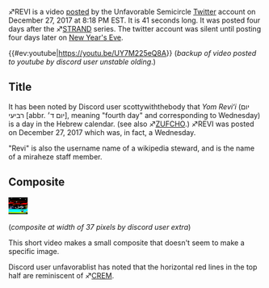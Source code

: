 ♐REVI is a video
[posted](https://twitter.com/unfavorablesemi/status/946188691042684929)
by the Unfavorable Semicircle [Twitter](Twitter "wikilink") account on
December 27, 2017 at 8:18 PM EST. It is 41 seconds long. It was posted
four days after the ♐[STRAND](STRAND "wikilink") series. The twitter
account was silent until posting four days later on [New Year's Eve](NYE_tweet "wikilink").

{{\#ev:youtube|<https://youtu.be/UY7M225eQ8A>}} (*backup of video posted
to youtube by discord user unstable olding*.)

## Title

It has been noted by Discord user scottywiththebody that *Yom Reviʻi*
(יום רביעי‬ \[abbr. יום ד׳‬\], meaning "fourth day" and corresponding
to Wednesday) is a day in the Hebrew calendar. (see also
♐[ZUFCHO](ZUFCHO "wikilink").) ♐REVI was posted on December 27, 2017
which was, in fact, a Wednesday.

"Revi" is also the username name of a wikipedia steward, and is the name
of a miraheze staff member.

## Composite

![REVI.png](REVI.png "REVI.png")

(*composite at width of 37 pixels by discord user extra*)

This short video makes a small composite that doesn't seem to make a
specific image.

Discord user unfavorablist has noted that the horizontal red lines in
the top half are reminiscent of ♐[CREM](CREM "wikilink").
